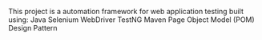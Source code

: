 This project is a automation framework for web application testing built using:
Java
Selenium WebDriver
TestNG
Maven
Page Object Model (POM) Design Pattern

